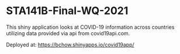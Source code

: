 # STA141B-Final-WQ-2021
This shiny application looks at COVID-19 information across countries utilizing data provided via api from covid19api.com.

Deployed at: https://bchow.shinyapps.io/covid19app/
